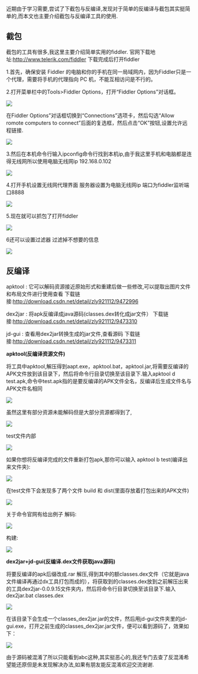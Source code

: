 近期由于学习需要,尝试了下截包与反编译,发现对于简单的反编译与截包其实挺简单的,而本文也主要介绍截包与反编译工具的使用.

**截包**
------
截包的工具有很多,我这里主要介绍简单实用的fiddler.
官网下载地址:http://www.telerik.com/fiddler
下载完成后打开fiddler

1.首先，确保安装 Fiddler 的电脑和你的手机在同一局域网内，因为Fiddler只是一个代理，需要将手机的代理指向 PC 机，不能互相访问是不行的。

2.打开菜单栏中的Tools>Fiddler Options，打开“Fiddler Options”对话框。

![](http://img.blog.csdn.net/20160324215341903)

在Fiddler Options”对话框切换到“Connections”选项卡，然后勾选“Allow romote computers to connect”后面的复选框，然后点击“OK”按钮,设置允许远程链接.

![](http://img.blog.csdn.net/20160324215515628)

3.然后在本机命令行输入ipconfig命令行找到本机ip,由于我这里手机和电脑都是连得无线网所以使用电脑无线网ip 192.168.0.102

![](http://img.blog.csdn.net/20160324215906264)

4.打开手机设置无线网代理界面 服务器设置为电脑无线网ip 端口为fiddler监听端口8888

![](http://img.blog.csdn.net/20160324223101074)

5.现在就可以抓包了打开fiddler

![](http://img.blog.csdn.net/20160324223237003)

6还可以设置过滤器 过滤掉不想要的信息

![](http://img.blog.csdn.net/20160324223700384)

**反编译**
------
apktool : 它可以解码资源接近原始形式和重建后做一些修改,可以提取出图片文件和布局文件进行使用查看
下载链接:http://download.csdn.net/detail/zly921112/9472996

dex2jar : 将apk反编译成java源码(classes.dex转化成jar文件）
下载链接:http://download.csdn.net/detail/zly921112/9473310

jd-gui : 查看用dex2jar转换生成的jar文件,查看源码
下载链接:http://download.csdn.net/detail/zly921112/9473311

**apktool(反编译资源文件)**

将工具中apktool,解压得到aapt.exe，apktool.bat，apktool.jar,将需要反编译的APK文件放到该目录下，然后将命令行目录切换至该目录下.输入apktool d test.apk,命令中test.apk指的是要反编译的APK文件全名，反编译后生成文件名与APK文件名相同

![](http://img.blog.csdn.net/20160326164050100)

虽然这里有部分资源未能解码但是大部分资源都得到了,

![](http://img.blog.csdn.net/20160326164343198)

test文件内部

![](http://img.blog.csdn.net/20160326164428824)

如果你想将反编译完成的文件重新打包apk,那你可以输入 apktool b test(编译出来文件夹):

![](http://img.blog.csdn.net/20160326165918593)

在test文件下会发现多了两个文件 build 和 dist(里面存放着打包出来的APK文件)

![](http://img.blog.csdn.net/20160326170050664)

关于命令官网有给出例子
解码:

![](http://img.blog.csdn.net/20160326170445992)

构建:

![](http://img.blog.csdn.net/20160326170622401)

 **dex2jar+jd-gui(反编译.dex文件获取java源码)**

 将要反编译的apk后缀改成.rar 解压,得到其中的额classes.dex文件（它就是java文件编译再通过dx工具打包而成的），将获取到的classes.dex放到之前解压出来的工具dex2jar-0.0.9.15文件夹内，然后将命令行目录切换至该目录下.输入dex2jar.bat   classes.dex

![](http://img.blog.csdn.net/20160326172818896)

在该目录下会生成一个classes_dex2jar.jar的文件，然后用jd-gui文件夹里的jd-gui.exe，打开之前生成的classes_dex2jar.jar文件，便可以看到源码了，效果如下：

![](http://img.blog.csdn.net/20160326173117682)

由于源码被混淆了所以只能看到abc这种,其实挺恶心的,我还专门去查了反混淆希望能还原但是未发现解决办法,如果有朋友能反混淆欢迎交流谢谢.
